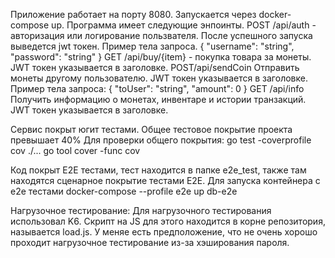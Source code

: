 Приложение работает на порту 8080. 
Запускается через docker-compose up.
Программа имеет следующие энпоинты.
POST /api/auth - авторизация или логирование пользвателя. После успешного запуска выведется jwt токен.
Пример тела запроса.
{
  "username": "string",
  "password": "string"
}
GET /api/buy/{item} - покупка товара за монеты. JWT токен указывается в заголовке.
POST/api/sendCoin Отправить монеты другому пользователю. JWT токен указывается в заголовке.
Пример тела запроса:
{
  "toUser": "string",
  "amount": 0
}
GET /api/info Получить информацию о монетах, инвентаре и истории транзакций. JWT токен указывается в заголовке.

Сервис покрыт югит тестами. Общее тестовое покрытие проекта превышает 40%
Для проверки общего покрытия:
go test -coverprofile cov ./...
go tool cover -func cov

Код покрыт E2E тестами, тест находится в папке e2e_test, также там находятся сценарное покрытие тестами E2E.
Для запуска контейнера с е2е тестами 
docker-compose --profile e2e up db-e2e

 Нагрузочное тестирование:
 Для нагрузочного тестирования использовал K6. Скрипт на JS для этого находится в корне репозитория, называется load.js. У меняе есть предположение, что не очень хорошо проходит нагрузочное тестирование из-за хэширования пароля.


